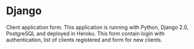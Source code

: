 # Django
Client application form.
This application is running with Python, Django 2.0, PostgreSQL and deployed in Heroku.
This form contain login with authentication, list of clients registered and form for new clients.
